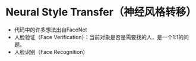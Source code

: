 # Neural Style Transfer（神经风格转移）
- 代码中的许多想法出自FaceNet
- 人脸验证（Face Verification）：当前对象是否是需要找的人，是一个1:1的问题。
- 人脸识别（Face Recognition）
